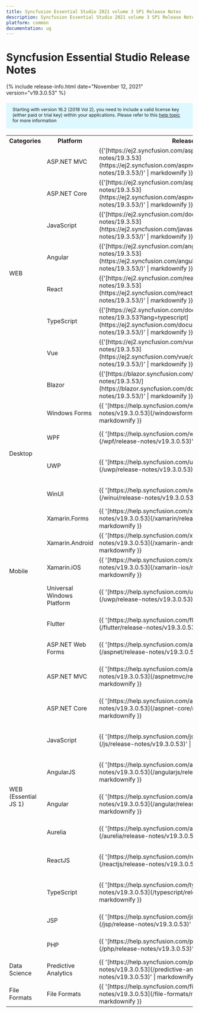 ```yaml
---
title: Syncfusion Essential Studio 2021 volume 3 SP1 Release Notes  
description: Syncfusion Essential Studio 2021 volume 3 SP1 Release Notes  
platform: common
documentation: ug
---
```


# Syncfusion Essential Studio  Release Notes  

{% include release-info.html date="November 12, 2021"   version="v19.3.0.53" %} 

<style>
#license {
    font-size: .88em!important;
margin-top: 1.5em;     margin-bottom: 1.5em;
    background-color: #def8ff;
    padding: 10px 17px 14px;
}
</style>

<div id="license">
Starting with version 16.2 (2018 Vol 2), you need to include a valid license key (either paid or trial key) within your applications. 
Please refer to this <a href="/common/essential-studio/licensing/license-key">help topic</a> for more information 
</div>



<table>
<tr>
<th>
Categories</th><th>
Platform</th><th>
Release Notes</th><th>
Read Me</th></tr>
<tr>
<td rowspan="8">
WEB 
</td>
<td>
ASP.NET MVC
</td>
<td>{{'[https://ej2.syncfusion.com/aspnetmvc/documentation/release-notes/19.3.53](https://ej2.syncfusion.com/aspnetmvc/documentation/release-notes/19.3.53/)' | markdownify }}
</td>
<td>{{'[http://files2.syncfusion.com/Installs/v19.3.0.53/ReadMe/web/ASPMVC.html](http://files2.syncfusion.com/Installs/v19.3.0.53/ReadMe/web/ASPMVC.html)' | markdownify }}
</td>
</tr>
<tr>
<td>
ASP.NET Core	
</td>
<td>{{'[https://ej2.syncfusion.com/aspnetcore/documentation/release-notes/19.3.53](https://ej2.syncfusion.com/aspnetcore/documentation/release-notes/19.3.53/)' | markdownify }}
</td>
<td>{{'[http://files2.syncfusion.com/Installs/v19.3.0.53/ReadMe/web/ASPNETCORE.html](http://files2.syncfusion.com/Installs/v19.3.0.53/ReadMe/web/ASPNETCORE.html)' | markdownify }}
</td>
</tr>
<tr>
<td>
JavaScript
</td>
<td>{{'[https://ej2.syncfusion.com/documentation/release-notes/19.3.53](https://ej2.syncfusion.com/javascript/documentation/release-notes/19.3.53/)' | markdownify }}
</td>
<td>{{'[http://files2.syncfusion.com/Installs/v19.3.0.53/ReadMe/web/JavaScript.html](http://files2.syncfusion.com/Installs/v19.3.0.53/ReadMe/web/JavaScript.html)' | markdownify }}
</td>
</tr>
<tr>
<td>
Angular
</td>
<td>{{'[https://ej2.syncfusion.com/angular/documentation/release-notes/19.3.53](https://ej2.syncfusion.com/angular/documentation/release-notes/19.3.53/)' | markdownify }}
</td>
<td>{{'[http://files2.syncfusion.com/Installs/v19.3.0.53/ReadMe/web/Angular.html](http://files2.syncfusion.com/Installs/v19.3.0.53/ReadMe/web/Angular.html)' | markdownify }}
</td>
</tr>
<tr>
<td>
React
</td>
<td>{{'[https://ej2.syncfusion.com/react/documentation/release-notes/19.3.53](https://ej2.syncfusion.com/react/documentation/release-notes/19.3.53/)' | markdownify }}
</td>
<td>{{'[http://files2.syncfusion.com/Installs/v19.3.0.53/ReadMe/web/React.html](http://files2.syncfusion.com/Installs/v19.3.0.53/ReadMe/web/React.html)' | markdownify }}
</td>
</tr>
<tr>
<td>
TypeScript
</td>
<td>{{'[https://ej2.syncfusion.com/documentation/release-notes/19.3.53?lang=typescript](https://ej2.syncfusion.com/documentation/release-notes/19.3.53/)' | markdownify }}
</td>
<td>{{'[http://files2.syncfusion.com/Installs/v19.3.0.53/ReadMe/web/TypeScript.html](http://files2.syncfusion.com/Installs/v19.3.0.53/ReadMe/web/TypeScript.html)' | markdownify }}
</td>
</tr>
<tr>
<td>
Vue
</td>
<td>{{'[https://ej2.syncfusion.com/vue/documentation/release-notes/19.3.53](https://ej2.syncfusion.com/vue/documentation/release-notes/19.3.53/)' | markdownify }}
</td>
<td>{{'[http://files2.syncfusion.com/Installs/v19.3.0.53/ReadMe/web/Vue.html](http://files2.syncfusion.com/Installs/v19.3.0.53/ReadMe/web/Vue.html)' | markdownify }}
</td>
</tr>
<tr>
<td>
Blazor
</td>
<td>{{'[https://blazor.syncfusion.com/documentation/release-notes/19.3.53/](https://blazor.syncfusion.com/documentation/release-notes/19.3.53/)' | markdownify }}
</td>
<td>{{'[http://files2.syncfusion.com/Installs/v19.3.0.53/ReadMe/web/Blazor.html](http://files2.syncfusion.com/Installs/v19.3.0.53/ReadMe/web/Blazor.html)' | markdownify }}
</td>
</tr>
<tr>
<td rowspan="4">
Desktop
</td>
<td>
Windows Forms
</td>
<td>{{ '[https://help.syncfusion.com/windowsforms/release-notes/v19.3.0.53](/windowsforms/release-notes/v19.3.0.53)' | markdownify }}
</td>
<td>{{ '[http://files2.syncfusion.com/Installs/v19.3.0.53/ReadMe/WindowsForms.html](http://files2.syncfusion.com/Installs/v19.3.0.53/ReadMe/WindowsForms.html)' | markdownify }}
</td>
</tr>
<tr>
<td>
WPF
</td>
<td>{{ '[https://help.syncfusion.com/wpf/release-notes/v19.3.0.53](/wpf/release-notes/v19.3.0.53)' | markdownify }}
</td>
<td>{{ '[http://files2.syncfusion.com/Installs/v19.3.0.53/ReadMe/WPF.html](http://files2.syncfusion.com/Installs/v19.3.0.53/ReadMe/WPF.html)' | markdownify }}
</td>
</tr>
<tr>
<td>
UWP
</td>
<td>{{ '[https://help.syncfusion.com/uwp/release-notes/v19.3.0.53](/uwp/release-notes/v19.3.0.53)' | markdownify }}
</td>
<td>{{ '[http://files2.syncfusion.com/Installs/v19.3.0.53/ReadMe/UniversalWindows.html](http://files2.syncfusion.com/Installs/v19.3.0.53/ReadMe/UniversalWindows.html)' | markdownify }}
</td>
</tr>
<tr>
<td>
WinUI
</td>
<td>{{ '[https://help.syncfusion.com/winui/release-notes/v19.3.0.53](/winui/release-notes/v19.3.0.53)' | markdownify }}
</td>
<td>{{ '[http://files2.syncfusion.com/Installs/v19.3.0.53/ReadMe/WinUI.html](http://files2.syncfusion.com/Installs/v19.3.0.53/ReadMe/WinUI.html)' | markdownify }}
</td>
</tr>
<tr>
<td rowspan="5">
Mobile
</td>
<td>
Xamarin.Forms
</td>
<td>{{ '[https://help.syncfusion.com/xamarin/release-notes/v19.3.0.53](/xamarin/release-notes/v19.3.0.53)' | markdownify }}
</td>
<td>{{ '[http://files2.syncfusion.com/Installs/v19.3.0.53/ReadMe/Xamarin_Forms.html](http://files2.syncfusion.com/Installs/v19.3.0.53/ReadMe/Xamarin_Forms.html)' | markdownify }}
</td>
</tr>
<tr>
<td>
Xamarin.Android
</td>
<td>{{ '[https://help.syncfusion.com/xamarin-android/release-notes/v19.3.0.53](/xamarin-android/release-notes/v19.3.0.53)' | markdownify }}
</td>
<td>{{ '[http://files2.syncfusion.com/Installs/v19.3.0.53/ReadMe/Xamarin_Forms.html](http://files2.syncfusion.com/Installs/v19.3.0.53/ReadMe/Xamarin_Forms.html)' | markdownify }}
</td>
</tr>
<tr>
<td>
Xamarin.iOS
</td>
<td>{{ '[https://help.syncfusion.com/xamarin-ios/release-notes/v19.3.0.53](/xamarin-ios/release-notes/v19.3.0.53)' | markdownify }}
</td>
<td>{{ '[http://files2.syncfusion.com/Installs/v19.3.0.53/ReadMe/Xamarin_Forms.html](http://files2.syncfusion.com/Installs/v19.3.0.53/ReadMe/Xamarin_Forms.html)' | markdownify }}
</td>
</tr>
<tr>
<td>
Universal Windows Platform
</td>
<td>{{ '[https://help.syncfusion.com/uwp/release-notes/v19.3.0.53](/uwp/release-notes/v19.3.0.53)' | markdownify }}
</td>
<td>{{ '[http://files2.syncfusion.com/Installs/v19.3.0.53/ReadMe/UniversalWindows.html](http://files2.syncfusion.com/Installs/v19.3.0.53/ReadMe/UniversalWindows.html)' | markdownify }}
</td>
</tr>
<tr>
<td>
Flutter
</td>
<td>{{ '[https://help.syncfusion.com/flutter/release-notes/v19.3.0.53](/flutter/release-notes/v19.3.0.53)' | markdownify }}
</td>
<td>{{ '[http://files2.syncfusion.com/Installs/v19.3.0.53/ReadMe/Flutter.html](http://files2.syncfusion.com/Installs/v19.3.0.53/ReadMe/Flutter.html)' | markdownify }}
</td>
</tr>
<tr>
<td rowspan="11">
WEB (Essential JS 1)
</td>
<td>
ASP.NET Web Forms
</td>
<td>{{ '[https://help.syncfusion.com/aspnet/release-notes/v19.3.0.53](/aspnet/release-notes/v19.3.0.53)' | markdownify }}
</td>
<td>{{ '[http://files2.syncfusion.com/Installs/v19.3.0.53/ReadMe/essential-js1/ASP.html](http://files2.syncfusion.com/Installs/v19.3.0.53/ReadMe/essential-js1/ASP.html)' | markdownify }}
</td>
</tr>
<tr>
<td>
ASP.NET MVC
</td>
<td>{{ '[https://help.syncfusion.com/aspnetmvc/release-notes/v19.3.0.53](/aspnetmvc/release-notes/v19.3.0.53)' | markdownify }}
</td>
<td>{{ '[http://files2.syncfusion.com/Installs/v19.3.0.53/ReadMe/essential-js1/ASPMVC.html](http://files2.syncfusion.com/Installs/v19.3.0.53/ReadMe/essential-js1/ASPMVC.html)' | markdownify }}
</td>
</tr>
<tr>
<td>
ASP.NET Core
</td>
<td>{{ '[https://help.syncfusion.com/aspnet-core/release-notes/v19.3.0.53](/aspnet-core/release-notes/v19.3.0.53)' | markdownify }}
</td>
<td>
{{ '[http://files2.syncfusion.com/Installs/v19.3.0.53/ReadMe/essential-js1/ASPNETCORE.html](http://files2.syncfusion.com/Installs/v19.3.0.53/ReadMe/essential-js1/ASPNETCORE.html)' | markdownify }}
</td>
</tr>
<tr>
<td>
JavaScript
</td>
<td>{{ '[https://help.syncfusion.com/js/release-notes/v19.3.0.53](/js/release-notes/v19.3.0.53)' | markdownify }}
</td>
<td>{{ '[http://files2.syncfusion.com/Installs/v19.3.0.53/ReadMe/essential-js1/JavaScript.html](http://files2.syncfusion.com/Installs/v19.3.0.53/ReadMe/essential-js1/JavaScript.html)' | markdownify }}
</td>
</tr>
<tr>
<td>
AngularJS
</td>
<td>{{ '[https://help.syncfusion.com/angularjs/release-notes/v19.3.0.53](/angularjs/release-notes/v19.3.0.53)' | markdownify }}
</td>
<td>{{ '[http://files2.syncfusion.com/Installs/v19.3.0.53/ReadMe/essential-js1/AngularJS.html](http://files2.syncfusion.com/Installs/v19.3.0.53/ReadMe/essential-js1/AngularJS.html)' | markdownify }}
</td>
</tr>
<tr>
<td>
Angular
</td>
<td>{{ '[https://help.syncfusion.com/angular/release-notes/v19.3.0.53](/angular/release-notes/v19.3.0.53)' | markdownify }}
</td>
<td>{{ '[http://files2.syncfusion.com/Installs/v19.3.0.53/ReadMe/essential-js1/Angular.html](http://files2.syncfusion.com/Installs/v19.3.0.53/ReadMe/essential-js1/Angular.html)' | markdownify }}
</td>
</tr>
<tr>
<td>
Aurelia
</td>
<td>{{ '[https://help.syncfusion.com/aurelia/release-notes/v19.3.0.53](/aurelia/release-notes/v19.3.0.53)' | markdownify }}
</td>
<td>{{ '[http://files2.syncfusion.com/Installs/v19.3.0.53/ReadMe/essential-js1/Aurelia.html](http://files2.syncfusion.com/Installs/v19.3.0.53/ReadMe/essential-js1/Aurelia.html)' | markdownify }}
</td>
</tr>
<tr>
<td>
ReactJS
</td>
<td>{{ '[https://help.syncfusion.com/reactjs/release-notes/v19.3.0.53](/reactjs/release-notes/v19.3.0.53)' | markdownify }}
</td>
<td>{{ '[http://files2.syncfusion.com/Installs/v19.3.0.53/ReadMe/essential-js1/ReactJS.html](http://files2.syncfusion.com/Installs/v19.3.0.53/ReadMe/essential-js1/ReactJS.html)' | markdownify }}
</td>
</tr>
<tr>
<td>
TypeScript
</td>
<td>{{ '[https://help.syncfusion.com/typescript/release-notes/v19.3.0.53](/typescript/release-notes/v19.3.0.53)' | markdownify }}
</td>
<td>{{ '[http://files2.syncfusion.com/Installs/v19.3.0.53/ReadMe/essential-js1/TypeScript.html](http://files2.syncfusion.com/Installs/v19.3.0.53/ReadMe/essential-js1/TypeScript.html)' | markdownify }}
</td>
</tr>
<tr>
<td>
JSP
</td>
<td>{{ '[https://help.syncfusion.com/jsp/release-notes/v19.3.0.53](/jsp/release-notes/v19.3.0.53)' | markdownify }}
</td>
<td>{{ '[http://files2.syncfusion.com/Installs/v19.3.0.53/ReadMe/essential-js1/JSP.html](http://files2.syncfusion.com/Installs/v19.3.0.53/ReadMe/essential-js1/JSP.html)' | markdownify }}
</td>
</tr>
<tr>
<td>
PHP
</td>
<td>{{ '[https://help.syncfusion.com/php/release-notes/v19.3.0.53](/php/release-notes/v19.3.0.53)' | markdownify }}
</td>
<td>{{ '[http://files2.syncfusion.com/Installs/v19.3.0.53/ReadMe/essential-js1/PHP.html](http://files2.syncfusion.com/Installs/v19.3.0.53/ReadMe/essential-js1/PHP.html)' | markdownify }}
</td>
</tr>
<tr>
<td>
Data Science
</td>
<td>
Predictive Analytics
</td>
<td>{{ '[https://help.syncfusion.com/predictive-analytics/release-notes/v19.3.0.53](/predictive-analytics/release-notes/v19.3.0.53)' | markdownify }}
</td>
<td>
</td>
</tr>
<tr>
<td>
File Formats
</td>
<td>
File Formats
</td>
<td>{{ '[https://help.syncfusion.com/file-formats/release-notes/v19.3.0.53](/file-formats/release-notes/v19.3.0.53)' | markdownify }}
</td>
<td>
</td>
</tr>
</table>